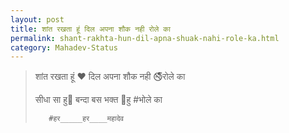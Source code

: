```yaml
---
layout: post
title: शांत रखता हूं दिल अपना शौक नही रोले का
permalink: shant-rakhta-hun-dil-apna-shuak-nahi-role-ka.html
category: Mahadev-Status
---
```

> शांत रखता हूं ❤️ दिल अपना शौक नही 🚭रोले का
>
> सीधा सा हु👤 बन्दा बस भक्त 🙏हु #भोले का
>
>        #हर_____हर____महादेव

